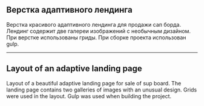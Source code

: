 ## Верстка адаптивного лендинга

Верстка красивого адаптивного лендинга для продажи сап борда. Лендинг содержит две галереи изображений с необычным дизайном. При верстке использованы гриды. При сборке проекта использован gulp.

---

## Layout of an adaptive landing page

Layout of a beautiful adaptive landing page for sale of sup board. The landing page contains two galleries of images with an unusual design. Grids were used in the layout. Gulp was used when building the project.
